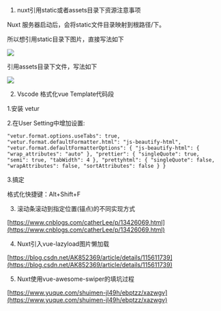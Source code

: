 1. nuxt引用static或者assets目录下资源注意事项

Nuxt 服务器启动后，会将static文件目录映射到根路径/下。

所以想引用static目录下图片，直接写法如下

<img src="/log.png"/>

引用assets目录下文件，写法如下

<img src="~/assets/logo.png"/>

2. Vscode 格式化vue Template代码段

1.安装 vetur

2.在User Setting中增加设置:

`
"vetur.format.options.useTabs": true,
    "vetur.format.defaultFormatter.html": "js-beautify-html",
    "vetur.format.defaultFormatterOptions": {
        "js-beautify-html": {
            "wrap_attributes": "auto"
        },
        "prettier": {
            "singleQuote": true,
            "semi": true,
            "tabWidth": 4
        },
        "prettyhtml": {
            "singleQuote": false,
            "wrapAttributes": false,
            "sortAttributes": false
        }
    }
`
 
3.搞定
 
格式化快捷键：Alt+Shift+F

3. 滚动条滚动到指定位置(锚点)的不同实现方式

[https://www.cnblogs.com/catherLee/p/13426069.html](https://www.cnblogs.com/catherLee/p/13426069.html)

4. Nuxt引入vue-lazyload图片懒加载

[https://blog.csdn.net/AK852369/article/details/115611739](https://blog.csdn.net/AK852369/article/details/115611739)

5. Nuxt使用vue-awesome-swiper的填坑过程

[https://www.yuque.com/shuimen-jl49h/ebptzz/xazwgv](https://www.yuque.com/shuimen-jl49h/ebptzz/xazwgv)